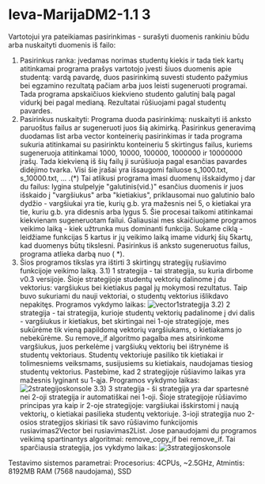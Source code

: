 # Ieva-MarijaDM2-1.1 3
Vartotojui yra pateikiamas pasirinkimas - surašyti duomenis rankiniu būdu arba nuskaityti duomenis iš failo:
1) Pasirinkus ranka: įvedamas norimas studentų kiekis ir tada tiek kartų atitinkamai programa prašys vartotojo įvesti šiuos duomenis apie studentą: vardą pavardę, duos pasirinkimą suvesti studento pažymius bei egzamino rezultatą pačiam arba juos leisti sugeneruoti programai. Tada programa apskaičiuos kiekvieno studento galutinį balą pagal vidurkį bei pagal medianą. Rezultatai rūšiuojami pagal studentų pavardes.
2) Pasirinkus nuskaityti: Programa duoda pasirinkimą: nuskaityti iš anksto paruoštus failus ar sugeneruoti juos šią akimirką. Pasirinkus generavimą duodamas list arba vector konteinerių pasirinkimas ir tada programa sukuria atitinkamai su pasirinktu konteineriu 5 skirtingus failus, kuriems sugeneruoja atitinkamai 1000, 10000, 100000, 1000000 ir 10000000 įrašų. Tada kiekvieną iš šių failų ji surūšiuoja pagal esančias pavardes didėjimo tvarka. Visi šie įrašai yra išsaugomi failuose s_1000.txt, s_10000.txt, ... .(*) Tai atlikusi programa imasi duomenų išskaidymo į dar du failus: lygina stulpelyje "galutinis(vid.)" esančius duomenis ir juos išskaido į "vargšiukus" arba "kietiakius", priklausomai nuo galutinio balo dydžio - vargšiukai yra tie, kurių g.b. yra mažesnis nei 5, o kietiakai yra tie, kuriu g.b. yra didesnis arba lygus 5. Šie procesai taikomi atitinkamai kiekvienam sugeneruotam failui. Galiausiai mes skaičiuojame programos veikimo laiką - kiek užtrunka mus dominanti funkcija. Sukame ciklą - leidžiame funkcijas 5 kartus ir jų veikimo laiką imame vidurkį šių 5kartų, kad duomenys būtų tikslesni. Pasirinkus iš anksto sugeneruotus failus, programa atlieka darbą nuo ( *). 
3) Šios programos tikslas yra ištirti 3 skirtingų strategijų rušiavimo funkcijoje veikimo laiką.
  3.1) 1 strategija - tai strategija, su kuria dirbome v0.3 versijoje. Šioje strategijoje studentų vektorių dalinome į du vektorius: vargšiukus bei kietiakus pagal jų mokymosi rezultatus. Taip buvo sukuriami du nauji vektoriai, o studentų vektorius išlikdavo nepakitęs. Programos vykdymo laikas: ![vector1strategija](https://github.com/ieva-marija/Ieva-MarijaDM2-1.1/assets/144428382/f906df9f-e71e-4dab-b70e-dcce3ef82a38)
  3.2) 2 strategija - tai strategija, kurioje studentų vektorių padalinome į dvi dalis - vargšiukus ir kietiakus, bet skirtingai nei 1-oje strategijoje, mes sukūrėme tik vieną papildomą vektorių vargšiukams, o kietiakams jo nebekūrėme. Su remove_if algoritmo pagalba mes atsirinkome vargšiukus, juos perkelėme į vargšiukų vektorių bei ištrynėme iš studentų vektoriaus. Studentų vektoriuje pasiliko tik kietiakai ir tolimesniems veiksmams, susijusiems su kietiakais, naudojamas tiesiog studentų vektorius. Pastebime, kad 2 strategijoje rūšiavimo laikas yra mažesnis lyginant su 1-ąja. Programos vykdymo laikas: ![2strategijoskonsole](https://github.com/ieva-marija/Ieva-MarijaDM2-1.1/assets/144428382/f027e682-a43e-472a-9cf5-b9f53b9f383d)
  3.3) 3 strategija - ši strategija yra dar spartesnė nei 2-oji strategija ir automatiškai nei 1-oji. Šioje strategijoje rūšiavimo principas yra kaip ir 2-oje strategijoje: vargšiukai išskirstomi į naują vektorių, o kietiakai pasilieka studentų vektoriuje. 3-ioji strategija nuo 2-osios strategijos skiriasi tik savo rūšiavimo funkcijomis rusiavimas2Vector bei rusiavimas2List. Jose panaudojami du programos veikimą spartinantys algoritmai: remove_copy_if bei remove_if. Tai sparčiausia strategija, jos vykdymo laikas: ![3strategijoskonsole](https://github.com/ieva-marija/Ieva-MarijaDM2-1.1/assets/144428382/bfd51890-9db6-4127-94f6-f67d5c5dbb5f)

Testavimo sistemos parametrai: Procesorius: 4CPUs, ~2.5GHz, Atmintis: 8192MB RAM (7568 naudojama), SSD 
